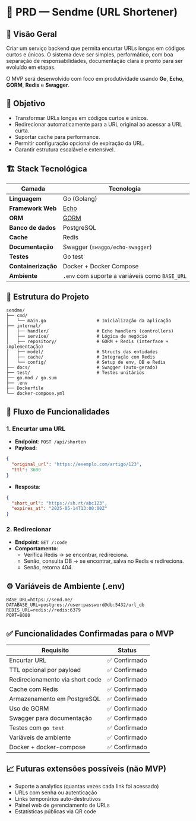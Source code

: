 # 📝 PRD — Sendme (URL Shortener)

## 📌 Visão Geral

Criar um serviço backend que permita encurtar URLs longas em códigos curtos e únicos. O sistema deve ser simples, performático, com boa separação de responsabilidades, documentação clara e pronto para ser evoluído em etapas.

O MVP será desenvolvido com foco em produtividade usando **Go**, **Echo**, **GORM**, **Redis** e **Swagger**.

## 🎯 Objetivo

- Transformar URLs longas em códigos curtos e únicos.
- Redirecionar automaticamente para a URL original ao acessar a URL curta.
- Suportar cache para performance.
- Permitir configuração opcional de expiração da URL.
- Garantir estrutura escalável e extensível.

## 🏗️ Stack Tecnológica

| Camada              | Tecnologia                                     |
| ------------------- | ---------------------------------------------- |
| **Linguagem**       | Go (Golang)                                    |
| **Framework Web**   | [Echo](https://echo.labstack.com/)             |
| **ORM**             | [GORM](https://gorm.io/)                       |
| **Banco de dados**  | PostgreSQL                                     |
| **Cache**           | Redis                                          |
| **Documentação**    | Swagger (`swaggo/echo-swagger`)                |
| **Testes**          | Go test                                        |
| **Containerização** | Docker + Docker Compose                        |
| **Ambiente**        | `.env` com suporte a variáveis como `BASE_URL` |

## 📁 Estrutura do Projeto

```
sendme/
├── cmd/
│   └── main.go                   # Inicialização da aplicação
├── internal/
│   ├── handler/                  # Echo handlers (controllers)
│   ├── service/                  # Lógica de negócio
│   ├── repository/               # GORM + Redis (interface + implementação)
│   ├── model/                    # Structs das entidades
│   ├── cache/                    # Integração com Redis
│   └── config/                   # Setup de env, DB e Redis
├── docs/                         # Swagger (auto-gerado)
├── test/                         # Testes unitários
├── go.mod / go.sum
├── .env
├── Dockerfile
└── docker-compose.yml
```

## 🔄 Fluxo de Funcionalidades

### 1. **Encurtar uma URL**

- **Endpoint**: `POST /api/shorten`
- **Payload**:

```json
{
  "original_url": "https://exemplo.com/artigo/123",
  "ttl": 3600
}
```

- **Resposta**:

```json
{
  "short_url": "https://sh.rt/abc123",
  "expires_at": "2025-05-14T13:00:00Z"
}
```

### 2. **Redirecionar**

- **Endpoint**: `GET /:code`
- **Comportamento**:
  - Verifica Redis → se encontrar, redireciona.
  - Senão, consulta DB → se encontrar, salva no Redis e redireciona.
  - Senão, retorna 404.

## ⚙️ Variáveis de Ambiente (.env)

```env
BASE_URL=https://send.me/
DATABASE_URL=postgres://user:password@db:5432/url_db
REDIS_URL=redis://redis:6379
PORT=8080
```

## ✅ Funcionalidades Confirmadas para o MVP

| Requisito                       | Status        |
| ------------------------------- | ------------- |
| Encurtar URL                    | ✅ Confirmado |
| TTL opcional por payload        | ✅ Confirmado |
| Redirecionamento via short code | ✅ Confirmado |
| Cache com Redis                 | ✅ Confirmado |
| Armazenamento em PostgreSQL     | ✅ Confirmado |
| Uso de GORM                     | ✅ Confirmado |
| Swagger para documentação       | ✅ Confirmado |
| Testes com `go test`            | ✅ Confirmado |
| Variáveis de ambiente           | ✅ Confirmado |
| Docker + docker-compose         | ✅ Confirmado |

## 📈 Futuras extensões possíveis (não MVP)

- Suporte a analytics (quantas vezes cada link foi acessado)
- URLs com senha ou autenticação
- Links temporários auto-destrutivos
- Painel web de gerenciamento de URLs
- Estatísticas públicas via QR code
